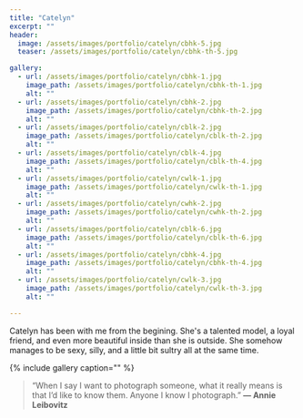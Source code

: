 ```yaml
---
title: "Catelyn"
excerpt: ""
header:
  image: /assets/images/portfolio/catelyn/cbhk-5.jpg
  teaser: /assets/images/portfolio/catelyn/cbhk-th-5.jpg

gallery:
  - url: /assets/images/portfolio/catelyn/cbhk-1.jpg
    image_path: /assets/images/portfolio/catelyn/cbhk-th-1.jpg
    alt: ""
  - url: /assets/images/portfolio/catelyn/cbhk-2.jpg
    image_path: /assets/images/portfolio/catelyn/cbhk-th-2.jpg
    alt: ""
  - url: /assets/images/portfolio/catelyn/cblk-2.jpg
    image_path: /assets/images/portfolio/catelyn/cblk-th-2.jpg
    alt: ""
  - url: /assets/images/portfolio/catelyn/cblk-4.jpg
    image_path: /assets/images/portfolio/catelyn/cblk-th-4.jpg
    alt: ""
  - url: /assets/images/portfolio/catelyn/cwlk-1.jpg
    image_path: /assets/images/portfolio/catelyn/cwlk-th-1.jpg
    alt: ""
  - url: /assets/images/portfolio/catelyn/cwhk-2.jpg
    image_path: /assets/images/portfolio/catelyn/cwhk-th-2.jpg
    alt: ""
  - url: /assets/images/portfolio/catelyn/cblk-6.jpg
    image_path: /assets/images/portfolio/catelyn/cblk-th-6.jpg
    alt: ""
  - url: /assets/images/portfolio/catelyn/cbhk-4.jpg
    image_path: /assets/images/portfolio/catelyn/cbhk-th-4.jpg
    alt: ""
  - url: /assets/images/portfolio/catelyn/cwlk-3.jpg
    image_path: /assets/images/portfolio/catelyn/cwlk-th-3.jpg
    alt: ""

---
```


Catelyn has been with me from the begining. She's a talented model, a loyal friend, and even more beautiful inside than she is outside. She somehow manages to be sexy, silly, and a little bit sultry all at the same time. 

{% include gallery caption="" %}

> “When I say I want to photograph someone, what it really means is that I’d like to know them. Anyone I know I photograph.”
**— Annie Leibovitz**

